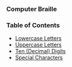 ### Computer Braille

### Table of Contents

* [Lowercase Letters](https://github.com/DeafblindEngineer/computer-braille/blob/main/lowercase-letters.md)
* [Uppercase Letters](https://github.com/DeafblindEngineer/computer-braille/blob/main/uppercase-letters.md)
* [Ten (Decimal) Digits](https://github.com/DeafblindEngineer/computer-braille/blob/main/ten-decimal-digits.md)
* [Special Characters](https://github.com/DeafblindEngineer/computer-braille/blob/main/special-characters.md)
